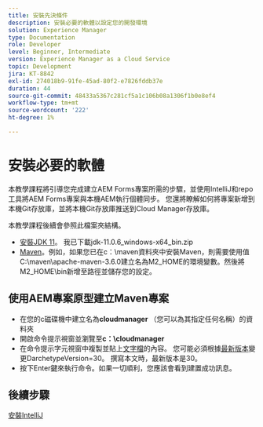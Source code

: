 ```yaml
---
title: 安裝先決條件
description: 安裝必要的軟體以設定您的開發環境
solution: Experience Manager
type: Documentation
role: Developer
level: Beginner, Intermediate
version: Experience Manager as a Cloud Service
topic: Development
jira: KT-8842
exl-id: 274018b9-91fe-45ad-80f2-e7826fddb37e
duration: 44
source-git-commit: 48433a5367c281cf5a1c106b08a1306f1b0e8ef4
workflow-type: tm+mt
source-wordcount: '222'
ht-degree: 1%

---
```


# 安裝必要的軟體

本教學課程將引導您完成建立AEM Forms專案所需的步驟，並使用IntelliJ和repo工具將AEM Forms專案與本機AEM執行個體同步。 您還將瞭解如何將專案新增到本機Git存放庫，並將本機Git存放庫推送到Cloud Manager存放庫。





本教學課程後續會參照此檔案夾結構。

* [安裝JDK 11](https://www.oracle.com/java/technologies/downloads/#java11-windows)。 我已下載jdk-11.0.6_windows-x64_bin.zip
* [Maven](https://maven.apache.org/guides/getting-started/windows-prerequisites.html)。例如，如果您已在c：\maven資料夾中安裝Maven，則需要使用值C:\maven\apache-maven-3.6.0建立名為M2_HOME的環境變數。然後將M2_HOME\bin新增至路徑並儲存您的設定。

## 使用AEM專案原型建立Maven專案

* 在您的c磁碟機中建立名為&#x200B;**cloudmanager** （您可以為其指定任何名稱）的資料夾
* 開啟命令提示視窗並瀏覽至&#x200B;**c：\cloudmanager**
* 在命令提示字元視窗中複製並貼上[文字檔](assets/creating-maven-project.txt)的內容。 您可能必須根據[最新版本](https://github.com/adobe/aem-project-archetype/releases)變更DarchetypeVersion=30。 撰寫本文時，最新版本是30。
* 按下Enter鍵來執行命令。如果一切順利，您應該會看到建置成功訊息。

## 後續步驟

[安裝IntelliJ](./intellij-set-up.md)
